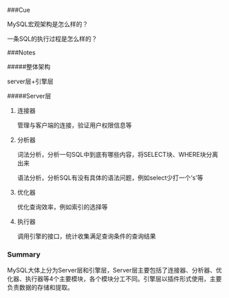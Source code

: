###Cue

MySQL宏观架构是怎么样的？

一条SQL的执行过程是怎么样的？



###Notes

#####整体架构

server层+引擎层

#####Server层

1. 连接器

   管理与客户端的连接，验证用户权限信息等

2. 分析器

   词法分析，分析一句SQL中到底有哪些内容，将SELECT块、WHERE块分离出来

   语法分析，分析SQL有没有具体的语法问题，例如select少打一个‘s’等

3. 优化器

   优化查询效率，例如索引的选择等

4. 执行器

   调用引擎的接口，统计收集满足查询条件的查询结果



### Summary

MySQL大体上分为Server层和引擎层，Server层主要包括了连接器、分析器、优化器、执行器等4个主要模块，各个模块分工不同。引擎层以插件形式使用，主要负责数据的存储和提取。



